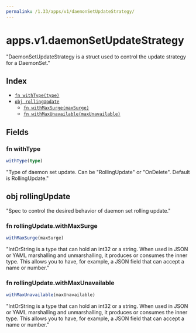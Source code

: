 ```yaml
---
permalink: /1.33/apps/v1/daemonSetUpdateStrategy/
---
```


# apps.v1.daemonSetUpdateStrategy

"DaemonSetUpdateStrategy is a struct used to control the update strategy for a DaemonSet."

## Index

* [`fn withType(type)`](#fn-withtype)
* [`obj rollingUpdate`](#obj-rollingupdate)
  * [`fn withMaxSurge(maxSurge)`](#fn-rollingupdatewithmaxsurge)
  * [`fn withMaxUnavailable(maxUnavailable)`](#fn-rollingupdatewithmaxunavailable)

## Fields

### fn withType

```ts
withType(type)
```

"Type of daemon set update. Can be \"RollingUpdate\" or \"OnDelete\". Default is RollingUpdate."

## obj rollingUpdate

"Spec to control the desired behavior of daemon set rolling update."

### fn rollingUpdate.withMaxSurge

```ts
withMaxSurge(maxSurge)
```

"IntOrString is a type that can hold an int32 or a string.  When used in JSON or YAML marshalling and unmarshalling, it produces or consumes the inner type.  This allows you to have, for example, a JSON field that can accept a name or number."

### fn rollingUpdate.withMaxUnavailable

```ts
withMaxUnavailable(maxUnavailable)
```

"IntOrString is a type that can hold an int32 or a string.  When used in JSON or YAML marshalling and unmarshalling, it produces or consumes the inner type.  This allows you to have, for example, a JSON field that can accept a name or number."